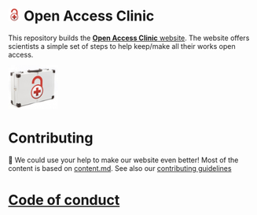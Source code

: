 #  <img src="docs/img/logos/OAclinic.png" width="5%" alt="OA first aid kit"> Open Access Clinic

This repository builds the [**Open Access Clinic** website](https://openaccessclinic.github.io/OA_clinic/). The website offers scientists a simple set of steps to help keep/make all their works open access. 

<img src="/docs/img/OA_clinic_kit.png" width="20%" alt="OA first aid kit"> 

# Contributing
:tada: We could use your help to make our website even better! Most of the content is based on [content.md](/docs/_includes/content.md). See also our [contributing guidelines](CONTRIBUTING.md)

# [Code of conduct](CODE_OF_CONDUCT.md)
